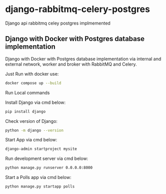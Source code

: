 # django-rabbitmq-celery-postgres
Django api rabbitmq celey postgres implmemented
## Django with Docker with Postgres database implementation
Django with Docker with Postgres database implementation via internal and external network,
worker and broker with RabbitMQ and Celery.

Just Run with docker use:
```bash
docker compose up --build
```

Run Local commands

Install Django via cmd below:
```bash
pip install django
```

Check version of Django:
```bash
python -m django --version
```

Start App via cmd below:
```bash
django-admin startproject mysite
```

Run development server via cmd below:
```bash
python manage.py runserver 0.0.0.0:8000
```

Start a Polls app via cmd below:
```bash
python manage.py startapp polls
```





